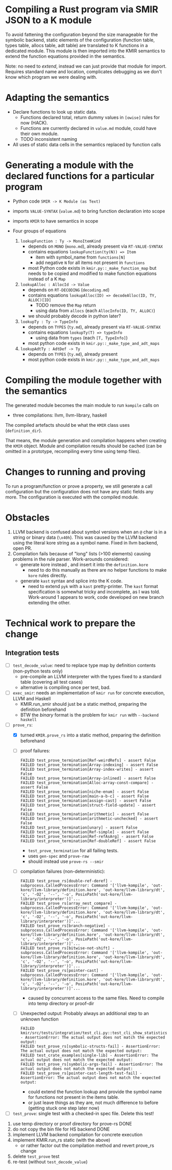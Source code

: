 Compiling a Rust program via SMIR JSON to a K module
============================

To avoid fattening the configuration beyond the size manageable for the symbolic backend,
static elements of the configuration (function table, types table, allocs table, adt table)
are translated to K functions in a dedicated module. 
This module is then imported into the KMIR semantics to extend the function equations provided in the semantics.

Note: no need to _extend_, instead we can just provide that module for import.
Requires standard name and location, complicates debugging as we don't know which program we were dealing with.

# Adapting the semantics

* Declare functions to look up static data.
  - Functions declared total, return dummy values in `[owise]` rules for now (HACK).
  - Functions are currently declared in `value.md` module, could have their own module.
  - TODO inconsistent naming
* All uses of static data cells in the semantics replaced by function calls

# Generating a module with the declared functions for a particular program

* Python code `SMIR -> K Module (as Text)`
* imports `VALUE-SYNTAX` (`value.md`) to bring function declaration into scope
* imports `KMIR` to have semantics in scope 

* Four groups of equations
    1. `lookupFunction : Ty -> MonoItemKind`
        - depends on `MONO` (`mono.md`), already present via `RT-VALUE-SYNTAX`
        - contains equations `lookupFunction(ty(N)) => Item`
          - item with symbol_name from `functions[N]`
          - add negative `N` for all items not present in `functions`
        - most Python code exists in `kmir.py::_make_function_map`
            but needs to be copied and modified to make function equations instead of a K `Map`
    2. `lookupAlloc : AllocId -> Value`
        - depends on `RT-DECODING` (`decoding.md`)
        - contains equations `lookupAlloc(ID) => decodeAlloc(ID, TY, ALLOC)[ID]`
          - TODO remove the `Map` return
          - using data from `allocs` (each `AllocInfo(ID, TY, ALLOC)`)
        - we should probably decode in python later?
    3. `lookupTy : Ty -> TypeInfo`
        - depends on `TYPES` (`ty.md`), already present via `RT-VALUE-SYNTAX`
        - contains equations `lookupTy(T) => typeInfo`
            - using data from `types` (each `[T, TypeInfo]`)
        - most python code exists in `kmir.py::_make_type_and_adt_maps`
    4. `lookupAdtTy : AdtDef -> Ty`
        - depends on `TYPES` (`ty.md`), already present
        - most python code exists in `kmir.py::_make_type_and_adt_maps`

# Compiling the module together with the semantics

The generated module becomes the main module to run `kompile` calls on
- three compilations: llvm, llvm-library, haskell

The compiled artefacts should be what the `KMIR` class uses (`definition_dir`).

That means, the module generation and compilation happens when creating the `KMIR` object.
Module and compilation results should be cached (can be omitted in a prototype, recompiling every time using temp files).

# Changes to running and proving

To run a program/function or prove a property, we still generate a call configuration
but the configuration does not have any static fields any more.
The configuration is executed with the compiled module.

# Obstacles

1. LLVM backend is confused about symbol versions when an `@` char is in a string or binary data (`\x40h`).
   This was caused by the LLVM backend using the literal kore string as a symbol name. Fixed in llvm backend, open PR.
2. Compilation fails because of "long" lists (>100 elements) causing problems in the rule parser.
   Work-arounds considered: 
   - generate kore instead , and insert it into the `definition.kore`
     - need to do this manually as there are no helper functions to make `kore` rules directly. 
   - generate `kast` syntax and splice into the K code. 
     - need to extend `pyk` with a `kast` pretty-printer. The `kast` format specification is somewhat tricky and incomplete, as I was told.
   Work-around 1 appears to work, code developed on new branch extending the other.
   

# Technical work to prepare the change

## Integration tests
- [ ] `test_decode_value`: need to replace type map by definition contents (non-python tests only)
  - pre-compile an LLVM interpreter with the types fixed to a standard table (covering all test cases)
  - alternative is compiling once per test, bad.
- [ ] `exec_smir`: needs an implementation of `kmir run` for concrete execution, LLVM and Haskell
  - KMIR.run_smir should just be a static method, preparing the definition beforehand
  - BTW the _binary_ format is the problem for `kmir run` with `--backend haskell`
- [ ] `prove_rs`:
  - [X] turned `KMIR.prove_rs` into a static method, preparing the definition beforehand
  - [ ] proof failures: 
    ```
    FAILED test_prove_termination[Ref-weirdRefs] - assert False
    FAILED test_prove_termination[Array-indexing] - assert False
    FAILED test_prove_termination[Array-index-writes] - assert False
    FAILED test_prove_termination[Array-inlined] - assert False
    FAILED test_prove_termination[Alloc-array-const-compare] - assert False
    FAILED test_prove_termination[niche-enum] - assert False
    FAILED test_prove_termination[main-a-b-c] - assert False
    FAILED test_prove_termination[assign-cast] - assert False
    FAILED test_prove_termination[struct-field-update] - assert False
    FAILED test_prove_termination[arithmetic] - assert False
    FAILED test_prove_termination[arithmetic-unchecked] - assert False
    FAILED test_prove_termination[unary] - assert False
    FAILED test_prove_termination[Ref-simple] - assert False
    FAILED test_prove_termination[Ref-refAsArg] - assert False
    FAILED test_prove_termination[Ref-doubleRef] - assert False
    ```
    - `test_prove_termination` for all failing tests.
    - uses `gen-spec` and `prove-raw`
    - should instead use `prove-rs --smir`

  - [ ] compilation failures (non-deterministic):
    ```
    FAILED test_prove_rs[double-ref-deref] - subprocess.CalledProcessError: Command '['llvm-kompile', 'out-kore/llvm-library/definition.kore', 'out-kore/llvm-library/dt', 'c', '-O2', '--', '-o', PosixPath('out-kore/llvm-library/interpreter')]'...
    FAILED test_prove_rs[array_nest_compare] - subprocess.CalledProcessError: Command '['llvm-kompile', 'out-kore/llvm-library/definition.kore', 'out-kore/llvm-library/dt', 'c', '-O2', '--', '-o', PosixPath('out-kore/llvm-library/interpreter')]'...
    FAILED test_prove_rs[branch-negative] - subprocess.CalledProcessError: Command '['llvm-kompile', 'out-kore/llvm-library/definition.kore', 'out-kore/llvm-library/dt', 'c', '-O2', '--', '-o', PosixPath('out-kore/llvm-library/interpreter')]'...
    FAILED test_prove_rs[bitwise-not-shift] - subprocess.CalledProcessError: Command '['llvm-kompile', 'out-kore/llvm-library/definition.kore', 'out-kore/llvm-library/dt', 'c', '-O2', '--', '-o', PosixPath('out-kore/llvm-library/interpreter')]'...
    FAILED test_prove_rs[pointer-cast] - subprocess.CalledProcessError: Command '['llvm-kompile', 'out-kore/llvm-library/definition.kore', 'out-kore/llvm-library/dt', 'c', '-O2', '--', '-o', PosixPath('out-kore/llvm-library/interpreter')]'...
    ```
    - caused by concurrent access to the same files. Need to compile into temp directory or proof-dir
  - [ ] Unexpected output: Probably always an additional step to an unknown function
    ```
    FAILED kmir/src/tests/integration/test_cli.py::test_cli_show_statistics_and_leaves - AssertionError: The actual output does not match the expected output:
    FAILED test_prove_rs[symbolic-structs-fail] - AssertionError: The actual output does not match the expected output:
    FAILED test_crate_examples[single-lib] - AssertionError: The actual output does not match the expected output:
    FAILED test_prove_rs[symbolic-args-fail] - AssertionError: The actual output does not match the expected output:
    FAILED test_prove_rs[pointer-cast-length-test-fail] - AssertionError: The actual output does not match the expected output:
    ```
    - could extend the function lookup and provide the symbol name for functions not present in the items table.
    - or just leave things as they are, not much difference to before (getting stuck one step later now)
- [ ] `test_prove`: single test with a checked-in spec file. Delete this test!

1. use temp directory or proof directory for prove-rs DONE
2. do not copy the bin file for HS backend DONE
3. implement LLVM backend compilation for concrete execution 
4. implement KMIR.run_rs static (with the above)
   - or rather factor out the compilation method and revert prove_rs change
5. delete `test_prove` test
6. re-test (without `test_decode_value`)

